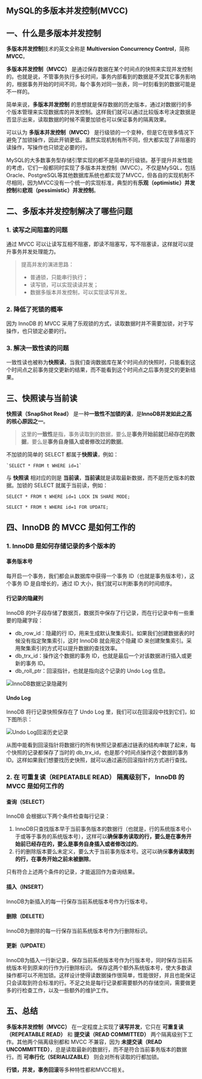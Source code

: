 MySQL的多版本并发控制(MVCC)
--

## 一、什么是多版本并发控制

**多版本并发控制**技术的英文全称是 **Multiversion Concurrency Control**，简称 **MVCC**。

 **多版本并发控制（MVCC）** 是通过保存数据在某个时间点的快照来实现并发控制的。也就是说，不管事务执行多长时间，事务内部看到的数据是不受其它事务影响的，根据事务开始的时间不同，每个事务对同一张表，同一时刻看到的数据可能是不一样的。
 
 简单来说，**多版本并发控制** 的思想就是保存数据的历史版本，通过对数据行的多个版本管理来实现数据库的并发控制。这样我们就可以通过比较版本号决定数据是否显示出来，读取数据的时候不需要加锁也可以保证事务的隔离效果。
 
可以认为 **多版本并发控制（MVCC）** 是行级锁的一个变种，但是它在很多情况下避免了加锁操作，因此开销更低。虽然实现机制有所不同，但大都实现了非阻塞的读操作，写操作也只锁定必要的行。

MySQL的大多数事务型存储引擎实现的都不是简单的行级锁。基于提升并发性能的考虑，它们一般都同时实现了多版本并发控制（MVCC）。不仅是MySQL，包括Oracle、PostgreSQL等其他数据库系统也都实现了MVCC，但各自的实现机制不尽相同，因为MVCC没有一个统一的实现标准，典型的有**乐观（optimistic）并发控制**和**悲观（pessimistic）并发控制**。

## 二、多版本并发控制解决了哪些问题

### 1. 读写之间阻塞的问题

通过 MVCC 可以让读写互相不阻塞，即读不阻塞写，写不阻塞读，这样就可以提升事务并发处理能力。

> 提高并发的演进思路：
> * 普通锁，只能串行执行；
> * 读写锁，可以实现读读并发；
> * 数据多版本并发控制，可以实现读写并发。

### 2. 降低了死锁的概率

因为 InnoDB 的 MVCC 采用了乐观锁的方式，读取数据时并不需要加锁，对于写操作，也只锁定必要的行。

### 3. 解决一致性读的问题

一致性读也被称为**快照读**，当我们查询数据库在某个时间点的快照时，只能看到这个时间点之前事务提交更新的结果，而不能看到这个时间点之后事务提交的更新结果。

## 三、快照读与当前读

**快照读（SnapShot Read）** 是一种**一致性不加锁的读**，是**InnoDB并发如此之高的核心原因之一**。

> 这里的**一致性**是指，事务读取到的数据，要么是**事务开始前就已经存在的数据**，要么是**事务自身插入或者修改过的数据**。

不加锁的简单的 SELECT 都属于**快照读**，例如：

	`SELECT * FROM t WHERE id=1`

与 **快照读** 相对应的则是 **当前读**，**当前读**就是读取最新数据，而不是历史版本的数据。加锁的 SELECT 就属于当前读，例如：

	SELECT * FROM t WHERE id=1 LOCK IN SHARE MODE;
	
	SELECT * FROM t WHERE id=1 FOR UPDATE;

## 四、InnoDB 的 MVCC 是如何工作的

### 1. InnoDB 是如何存储记录的多个版本的

#### 事务版本号

每开启一个事务，我们都会从数据库中获得一个事务 ID（也就是事务版本号），这个事务 ID 是自增长的，通过 ID 大小，我们就可以判断事务的时间顺序。

#### 行记录的隐藏列

InnoDB 的叶子段存储了数据页，数据页中保存了行记录，而在行记录中有一些重要的隐藏字段：

* db_row_id：隐藏的行 ID，用来生成默认聚集索引。如果我们创建数据表的时候没有指定聚集索引，这时 InnoDB 就会用这个隐藏 ID 来创建聚集索引。采用聚集索引的方式可以提升数据的查找效率。
* db_trx_id：操作这个数据的事务 ID，也就是最后一个对该数据进行插入或更新的事务 ID。
* db_roll_ptr：回滚指针，也就是指向这个记录的 Undo Log 信息。
 
![InnoDB数据记录隐藏列](md.s1031.cn/xsj/2020_10_21_InnoDB数据记录隐藏列.png)

#### Undo Log

InnoDB 将行记录快照保存在了 Undo Log 里，我们可以在回滚段中找到它们，如下图所示：

![Undo Log回滚历史记录](md.s1031.cn/xsj/2020_10_21_Undo_Log回滚历史记录.png)

从图中能看到回滚指针将数据行的所有快照记录都通过链表的结构串联了起来，每个快照的记录都保存了当时的 db_trx_id，也是那个时间点操作这个数据的事务 ID。这样如果我们想要找历史快照，就可以通过遍历回滚指针的方式进行查找。

### 2. 在 **可重复读（REPEATABLE READ）** 隔离级别下， InnoDB 的 MVCC 是如何工作的

#### 查询（SELECT）

InnoDB 会根据以下两个条件检查每行记录：

1. InnoDB只查找版本早于当前事务版本的数据行（也就是，行的系统版本号小于或等于事务的系统版本号），这样可以**确保事务读取的行，要么是在事务开始前已经存在的，要么是事务自身插入或者修改过的**。
2. 行的删除版本要么未定义，要么大于当前事务版本号。这可以确保**事务读取到的行，在事务开始之前未被删除**。

只有符合上述两个条件的记录，才能返回作为查询结果。

#### 插入（INSERT）

InnoDB为新插入的每一行保存当前系统版本号作为行版本号。

#### 删除（DELETE）

InnoDB为删除的每一行保存当前系统版本号作为行删除标识。

#### 更新（UPDATE）

InnoDB为插入一行新记录，保存当前系统版本号作为行版本号，同时保存当前系统版本号到原来的行作为行删除标识。
保存这两个额外系统版本号，使大多数读操作都可以不用加锁。这样设计使得读数据操作很简单，性能很好，并且也能保证只会读取到符合标准的行。不足之处是每行记录都需要额外的存储空间，需要做更多的行检查工作，以及一些额外的维护工作。

## 五、总结

**多版本并发控制（MVCC）** 在一定程度上实现了**读写并发**，它只在 **可重复读（REPEATABLE READ）** 和 **提交读（READ COMMITTED）** 两个隔离级别下工作。其他两个隔离级别都和 MVCC 不兼容，因为 **未提交读（READ UNCOMMITTED）**，总是读取最新的数据行，而不是符合当前事务版本的数据行。而 **可串行化（SERIALIZABLE）** 则会对所有读取的行都加锁。

**行锁，并发，事务回滚**等多种特性都和MVCC相关。

